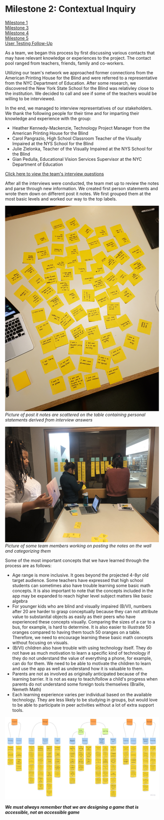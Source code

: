 # Milestone 2: Contextual Inquiry

[Milestone 1](https://irezystible.github.io/620project/Milestone1)
<br> [Milestone 3](https://irezystible.github.io/620project/Milestone3)
<br> [Milestone 4](https://irezystible.github.io/620project/Milestone4)
<br> [Milestone 5](https://irezystible.github.io/620project/Milestone5)
<br> [User Testing Follow-Up](https://irezystible.github.io/620project/UserTesting)


As a team, we began this process by first discussing various contacts that may have relevant knowledge or experiences to the project. The contact pool ranged from teachers, friends, family and co-workers.

Utilizing our team's network we approached former connections from the American Printing House for the Blind and were referred to a representative from the NYC Department of Education. After some research, we discovered the New York State School for the Blind was relativley close to the institution. We decided to call and see if some of the teachers would be willing to be interviewed.

In the end, we managed to interview representatives of our stakeholders. We thank the following people for their time and for imparting their knowledge and experience with the group:

* Heather Kennedy-Mackenzie, Technology Project Manager from the American Printing House for the Blind
* Carol Pangrazio, High School Classroom Teacher of the Visually Impaired at the NYS School for the Blind
* Julie Zielonka, Teacher of the Visually Impaired at the NYS School for the Blind
* Gian Pedulla, Educational Vision Services Supervisor at the NYC Department of Education

[Click here to view the team's interview questions](https://irezystible.github.io/620project/interviewquestions)

After all the interviews were conducted, the team met up to review the notes and parse through new information. We created first person statements and wrote them down on different post it notes. We first grouped them at the most basic levels and worked our way to the top labels.

![Post it notes are scattered on the table containing personal statements derived from interview answers](notes.jpg)
*Picture of post it notes are scattered on the table containing personal statements derived from interview answers*

![Picture of some team members working on posting the notes on the wall and categorizing them](inaction.jpg)
*Picture of some team members working on posting the notes on the wall and categorizing them*

Some of the most important concepts that we have learned through the process are as follows:

* Age range is more inclusive. It goes beyond the projected 4-8yr old target audience. Some teachers have expressed that high school students can sometimes also have trouble learning some basic math concepts. It is also important to note that the concepts included in the app may be expanded to reach higher level subject matters like basic algebra
* For younger kids who are blind and visually impaired (B/VI), numbers after 20 are harder to grasp conceptually because they can not attribute value to substanital objects as easily as their peers who have experienced these concepts visually. Comparing the sizes of a car to a bus, for example, is hard to determine. It is also easier to illustrate 50 oranges compared to having them touch 50 oranges on a table. Therefore, we need to encourage learning these basic math concepts without focusing on visuals.
* (B/VI) children also have trouble with using technology itself. They do not have as much motivation to learn a specific kind of technology if they do not understand the value of everything a phone, for example, can do for them. We need to be able to motivate the children to learn and use the app as well as understand how it is valuable to them.
* Parents are not as involved as originally anticipated because of the learning barrier. It is not as easy to teach/follow a child's progress when parents do not understand some foreign tools themselves (Braille, Nemeth Math)
* Each learning experience varies per individual based on the available technology. They are less likely to be studying in groups, but would love to be able to participate in peer activities without a lot of extra support tools.

[![Affinity Diagram](affinitydiagram.jpg)](https://miro.com/app/board/o9J_kvI5xRc=/) 

***We must always remember that we are designing a game that is accessible, not an accessible game***
